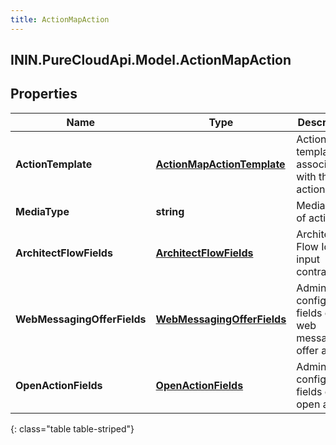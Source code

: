 ```yaml
---
title: ActionMapAction
---
```

## ININ.PureCloudApi.Model.ActionMapAction

## Properties

|Name | Type | Description | Notes|
|------------ | ------------- | ------------- | -------------|
| **ActionTemplate** | [**ActionMapActionTemplate**](ActionMapActionTemplate.html) | Action template associated with the action map. | [optional] |
| **MediaType** | **string** | Media type of action. | [optional] |
| **ArchitectFlowFields** | [**ArchitectFlowFields**](ArchitectFlowFields.html) | Architect Flow Id and input contract. | [optional] |
| **WebMessagingOfferFields** | [**WebMessagingOfferFields**](WebMessagingOfferFields.html) | Admin-configurable fields of a web messaging offer action. | [optional] |
| **OpenActionFields** | [**OpenActionFields**](OpenActionFields.html) | Admin-configurable fields of an open action. | [optional] |
{: class="table table-striped"}


